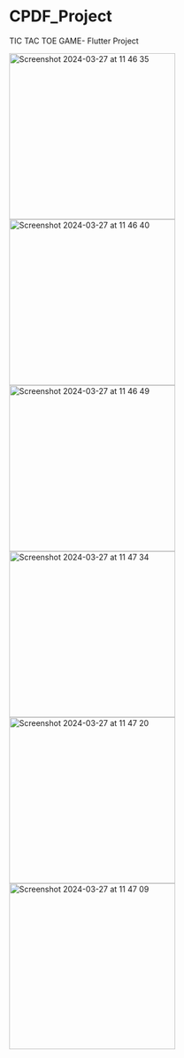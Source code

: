 # CPDF_Project
TIC TAC TOE GAME- Flutter Project


<img  width="300" alt="Screenshot 2024-03-27 at 11 46 35" src="https://github.com/y-a-s-h-9/CPDF_Project/assets/101511684/147e14d4-4777-4c68-a293-bd7a30f4402c">

<img  width="300" alt="Screenshot 2024-03-27 at 11 46 40" src="https://github.com/y-a-s-h-9/CPDF_Project/assets/101511684/10796c00-0639-44b5-900a-851f951ebb9e">
<img  width="300" alt="Screenshot 2024-03-27 at 11 46 49" src="https://github.com/y-a-s-h-9/CPDF_Project/assets/101511684/66fb8fe3-4882-4c1d-aef0-e73364e516c7">



<img  width="300" alt="Screenshot 2024-03-27 at 11 47 34" src="https://github.com/y-a-s-h-9/CPDF_Project/assets/101511684/a421a893-1adc-4afd-a45e-76d8e662d71c">
<img width="300" alt="Screenshot 2024-03-27 at 11 47 20" src="https://github.com/y-a-s-h-9/CPDF_Project/assets/101511684/82d4f1d7-9723-43b2-a9ad-8bb423e7b710">
<img  width="300" alt="Screenshot 2024-03-27 at 11 47 09" src="https://github.com/y-a-s-h-9/CPDF_Project/assets/101511684/4af71d02-28cb-44bc-af62-2d6c2657729a">
